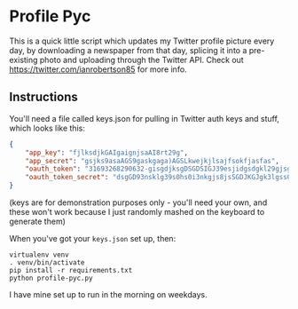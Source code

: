 # Profile Pyc

This is a quick little script which updates my Twitter profile picture every day, by downloading a newspaper from that day, splicing it into a pre-existing photo and uploading through the Twitter API.  Check out https://twitter.com/ianrobertson85 for more info.

## Instructions
You'll need a file called keys.json for pulling in Twitter auth keys and stuff, which looks like this:

```json
{
    "app_key": "fjlksdjkGAIgaignjsaAI8rt29g",
    "app_secret": "gsjks9asaAGS9gaskgaga)AGSLkwejkjlsajfsokfjasfas",
    "oauth_token": "31693268290632-gisgdjksgDSGDSIGJ39esjidgsdgkl29gjsg03",
    "oauth_token_secret": "dsgGD93nsklg39s0hs0i3nkgjs8jsSGDJKGJgk3lgss0g38gs0"
}
```

(keys are for demonstration purposes only - you'll need your own, and these won't work because I just randomly mashed on the keyboard to generate them)

When you've got your `keys.json` set up, then:
```
virtualenv venv
. venv/bin/activate
pip install -r requirements.txt
python profile-pyc.py
```

I have mine set up to run in the morning on weekdays.